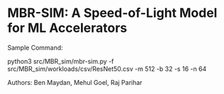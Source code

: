 # MBR-SIM: A Speed-of-Light Model for ML Accelerators

Sample Command:

python3 src/MBR_sim/mbr-sim.py -f src/MBR_sim/workloads/csv/ResNet50.csv -m 512 -b 32 -s 16 -n 64


Authors: Ben Maydan, Mehul Goel, Raj Parihar
